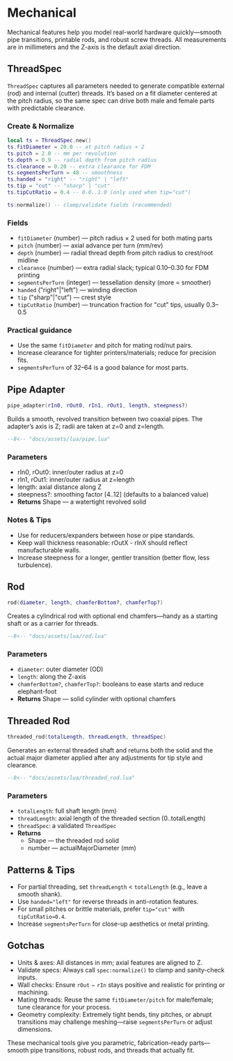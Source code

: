 # Mechanical

Mechanical features help you model real-world hardware quickly—smooth pipe transitions, printable rods, and robust screw threads. All measurements are in millimeters and the Z-axis is the default axial direction.

## ThreadSpec

`ThreadSpec` captures all parameters needed to generate compatible external (rod) and internal (cutter) threads. It’s based on a fit diameter centered at the pitch radius, so the same spec can drive both male and female parts with predictable clearance.

### Create & Normalize

```lua
local ts = ThreadSpec.new()
ts.fitDiameter = 20.0 -- at pitch radius × 2
ts.pitch = 2.0 -- mm per revolution
ts.depth = 0.9 -- radial depth from pitch radius
ts.clearance = 0.20 -- extra clearance for FDM
ts.segmentsPerTurn = 48 -- smoothness
ts.handed = "right" -- "right" | "left"
ts.tip = "cut" -- "sharp" | "cut"
ts.tipCutRatio = 0.4 -- 0.0..1.0 (only used when tip="cut")

ts:normalize() -- clamp/validate fields (recommended)
```

### Fields

- `fitDiameter` (number) — pitch radius × 2 used for both mating parts
- `pitch` (number) — axial advance per turn (mm/rev)
- `depth` (number) — radial thread depth from pitch radius to crest/root midline
- `clearance` (number) — extra radial slack; typical 0.10–0.30 for FDM printing
- `segmentsPerTurn` (integer) — tessellation density (more = smoother)
- `handed` ("right"|"left") — winding direction
- `tip` ("sharp"|"cut") — crest style
- `tipCutRatio` (number) — truncation fraction for "cut" tips, usually 0.3–0.5

### Practical guidance

- Use the same `fitDiameter` and pitch for mating rod/nut pairs.
- Increase clearance for tighter printers/materials; reduce for precision fits.
- `segmentsPerTurn` of 32–64 is a good balance for most parts.

## Pipe Adapter

```lua
pipe_adapter(rIn0, rOut0, rIn1, rOut1, length, steepness?)
```

Builds a smooth, revolved transition between two coaxial pipes. The adapter’s axis is Z; radii are taken at z=0 and z=length.

```lua
--8<-- "docs/assets/lua/pipe.lua"
```

<div class="stl-viewer"
     data-src="/assets/models/pipe.stl"
     data-color="#4b9fea"
     data-grid="true"
     data-controls="true"
     data-autorotate="true">
</div>

### Parameters

- rIn0, rOut0: inner/outer radius at z=0
- rIn1, rOut1: inner/outer radius at z=length
- length: axial distance along Z
- steepness?: smoothing factor [4..12] (defaults to a balanced value)
- **Returns** Shape — a watertight revolved solid

### Notes & Tips

- Use for reducers/expanders between hose or pipe standards.
- Keep wall thickness reasonable: rOutX - rInX should reflect manufacturable walls.
- Increase steepness for a longer, gentler transition (better flow, less turbulence).

## Rod

```lua
rod(diameter, length, chamferBottom?, chamferTop?)
```

Creates a cylindrical rod with optional end chamfers—handy as a starting shaft or as a carrier for threads.

```lua
--8<-- "docs/assets/lua/rod.lua"
```

<div class="stl-viewer"
     data-src="/assets/models/rod.stl"
     data-color="#4b9fea"
     data-grid="true"
     data-controls="true"
     data-autorotate="true">
</div>

### Parameters

- `diameter`: outer diameter (OD)
- `length`: along the Z-axis
- `chamferBottom?`, `chamferTop?`: booleans to ease starts and reduce elephant-foot
- **Returns** Shape — solid cylinder with optional chamfers

## Threaded Rod

```lua
threaded_rod(totalLength, threadLength, threadSpec)
```

Generates an external threaded shaft and returns both the solid and the actual major diameter applied after any adjustments for tip style and clearance.

```lua
--8<-- "docs/assets/lua/threaded_rod.lua"
```

<div class="stl-viewer"
     data-src="/assets/models/threaded_rod.stl"
     data-color="#4b9fea"
     data-grid="true"
     data-controls="true"
     data-autorotate="true">
</div>

### Parameters

- `totalLength`: full shaft length (mm)
- `threadLength`: axial length of the threaded section (0..totalLength)
- `threadSpec`: a validated `ThreadSpec`
- **Returns**
  - Shape — the threaded rod solid
  - number — actualMajorDiameter (mm)

## Patterns & Tips

- For partial threading, set `threadLength` < `totalLength` (e.g., leave a smooth shank).
- Use `handed="left"` for reverse threads in anti-rotation features.
- For small pitches or brittle materials, prefer `tip="cut"` with `tipCutRatio≈0.4`.
- Increase `segmentsPerTurn` for close-up aesthetics or metal printing.

## Gotchas

- Units & axes: All distances in mm; axial features are aligned to Z.
- Validate specs: Always call `spec:normalize()` to clamp and sanity-check inputs.
- Wall checks: Ensure `rOut` − `rIn` stays positive and realistic for printing or machining.
- Mating threads: Reuse the same `fitDiameter/pitch` for male/female; tune clearance for your process.
- Geometry complexity: Extremely tight bends, tiny pitches, or abrupt transitions may challenge meshing—raise `segmentsPerTurn` or adjust dimensions.

These mechanical tools give you parametric, fabrication-ready parts—smooth pipe transitions, robust rods, and threads that actually fit.
